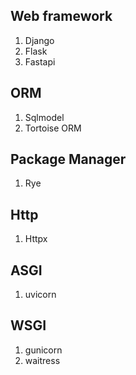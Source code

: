 ## Web framework

1. Django
2. Flask
3. Fastapi

## ORM

1. Sqlmodel
2. Tortoise ORM

## Package Manager

1. Rye

## Http 

1. Httpx

## ASGI

1. uvicorn

## WSGI

1. gunicorn
2. waitress
